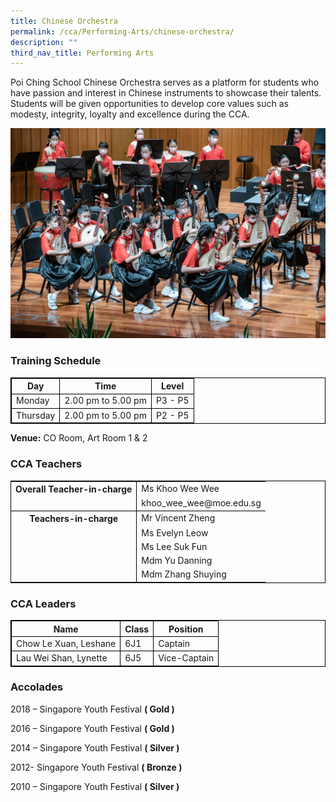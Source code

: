 ```yaml
---
title: Chinese Orchestra
permalink: /cca/Performing-Arts/chinese-orchestra/
description: ""
third_nav_title: Performing Arts
---
```

Poi Ching School Chinese Orchestra serves as a platform for students who have passion and interest in Chinese instruments to showcase their talents. Students will be given opportunities to develop core values such as modesty, integrity, loyalty and excellence during the CCA. 


![](/images/co%20cover.jpg)

### Training Schedule

<table style="border-collapse: collapse; border: 1px solid black;">
  <thead>
    <tr>
      <th style="border: 1px solid black;">Day</th>
      <th style="border: 1px solid black;">Time</th>
      <th style="border: 1px solid black;">Level</th>
    </tr>
  </thead>
  <tbody>
    <tr>
      <td style="border: 1px solid black;">Monday</td>
      <td style="border: 1px solid black;">2.00 pm to 5.00 pm</td>
      <td style="border: 1px solid black;">P3 - P5</td>
			    </tr><tr>
      <td style="border: 1px solid black;">Thursday</td>
      <td style="border: 1px solid black;">2.00 pm to 5.00 pm</td>
      <td style="border: 1px solid black;">P2 - P5</td>
    </tr>
    </tbody>
</table>

**Venue:**
 CO Room, Art Room 1 &amp; 2


### CCA Teachers

<table style="border-collapse: collapse; border: 1px solid black;">
  <tbody>
    <tr>
      <th style="border: none; border-right: 1px solid black">Overall Teacher-in-charge
      </th><td style="border: none;">Ms Khoo Wee Wee</td>
		 </tr>
    <tr>
      <td style="border-bottom: 1px solid black; border-right: 1px solid black"></td>
      <td style="border-bottom: 1px solid black;">khoo_wee_wee@moe.edu.sg </td>
    </tr>
    <tr>
      <th style="border: none; border-right: 1px solid black">Teachers-in-charge
           </th><td style="border: none;">Mr Vincent Zheng</td>
    </tr>
    <tr>
      <td style="border: none;border-right: 1px solid black"></td>
      <td style="border: none;">Ms Evelyn Leow</td>
    </tr>
    <tr>
      <td style="border: none;border-right: 1px solid black"></td>
      <td style="border: none;">Ms Lee Suk Fun</td>
    </tr>
    <tr>
      <td style="border: none;border-right: 1px solid black"></td>
      <td style="border: none;">Mdm Yu Danning</td>
    </tr>   
		<tr>
      <td style="border: none;border-right: 1px solid black"></td>
      <td style="border: none;">Mdm Zhang Shuying</td>
  </tr></tbody>
</table>
 

### CCA Leaders

<table style="border-collapse: collapse; border: 1px solid black;">
  <thead>
    <tr>
      <th style="border: 1px solid black;">Name</th>
      <th style="border: 1px solid black;">Class</th>
      <th style="border: 1px solid black;">Position</th>
    </tr>
  </thead>
  <tbody>
    <tr>
      <td style="border: 1px solid black;">Chow Le Xuan, Leshane</td>
      <td style="border: 1px solid black;">6J1</td>
      <td style="border: 1px solid black;">Captain</td>
			    </tr><tr>
      <td style="border: 1px solid black;">Lau Wei Shan, Lynette</td>
      <td style="border: 1px solid black;">6J5</td>
      <td style="border: 1px solid black;">Vice-Captain</td>
    </tr>
    </tbody>
</table>


### Accolades

2018 – Singapore Youth Festival&nbsp;**( Gold )**

2016 – Singapore Youth Festival&nbsp;**( Gold )**

2014 – Singapore Youth Festival&nbsp;**(  Silver )**

2012- Singapore Youth Festival&nbsp;**( Bronze )**

2010 – Singapore Youth Festival&nbsp;**( Silver )**